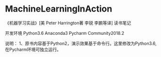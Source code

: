 # MachineLearningInAction
《机器学习实战》[美 Peter Harrington著 李锐 李鹏等译] 读书笔记

开发环境 Python3.6 Anaconda3 Pycharm Community2018.2

说明：
  1、原书内容基于Python2，演示效果基于命令行。这里修改为Python3.6,在Pycharm环境可独立运行。



